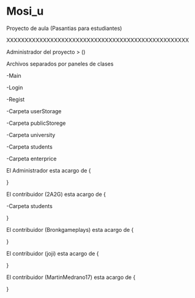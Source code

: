 # Mosi_u
Proyecto de aula (Pasantias para estudiantes)

XXXXXXXXXXXXXXXXXXXXXXXXXXXXXXXXXXXXXXXXXXXXXXXXXX

Administrador del proyecto > ()

Archivos separados por paneles de clases

-Main

-Login

-Regist

-Carpeta userStorage

-Carpeta publicStorege

-Carpeta university

-Carpeta students

-Carpeta enterprice

El Administrador esta acargo de {
  
  
}

El contribuidor (2A2G) esta acargo de {
  
  -Carpeta students
  
}

El contribuidor (Bronkgameplays) esta acargo de {
  
}

El contribuidor (joji) esta acargo de {
  
}

El contribuidor (MartinMedrano17) esta acargo de {
  
}
